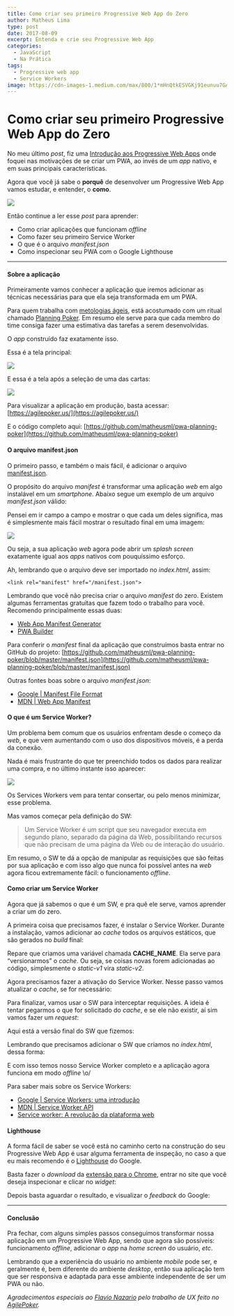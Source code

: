 ```yaml
---
title: Como criar seu primeiro Progressive Web App do Zero
author: Matheus Lima
type: post
date: 2017-08-09
excerpt: Entenda e crie seu Progressive Web App
categories:
  - JavaScript
  - Na Prática
tags:
  - Progressive web app
  - Service Workers
image: https://cdn-images-1.medium.com/max/800/1*mHnQtkESVGKj91eunuu7GA.jpeg
---
```



# Como criar seu primeiro Progressive Web App do Zero

No meu último *post*, fiz uma [Introdução aos Progressive Web
Apps](https://medium.com/tableless/introduÃ§Ã£o-aos-progressive-web-apps-ad47ba24cddb#.xe70z63nw)
onde foquei nas motivações de se criar um PWA, ao invés de um *app* nativo, e em
suas principais características.

Agora que você já sabe o **porquê** de desenvolver um Progressive Web App vamos
estudar, e entender, o **como**.

![](https://cdn-images-1.medium.com/max/800/1*mHnQtkESVGKj91eunuu7GA.jpeg)

Então continue a ler esse *post* para aprender:

* Como criar aplicações que funcionam *offline*
* Como fazer seu primeiro Service Worker
* O que é o arquivo *manifest.json*
* Como inspecionar seu PWA com o Google Lighthouse

*****

#### Sobre a aplicação

Primeiramente vamos conhecer a aplicação que iremos adicionar as técnicas
necessárias para que ela seja transformada em um PWA.

Para quem trabalha com [metologias
ágeis](https://www.agilealliance.org/agile101/), está acostumado com um ritual
chamado [Planning
Poker](https://www.culturaagil.com.br/planning-poker-tecnica-baseada-consenso/).
Em resumo ele serve para que cada membro do time consiga fazer uma estimativa
das tarefas a serem desenvolvidas.

O *app* construído faz exatamente isso.

Essa é a tela principal:

![](https://cdn-images-1.medium.com/max/800/1*8qEhkajK4PchTGfjvAmYIQ.png)

E essa é a tela após a seleção de uma das cartas:

![](https://cdn-images-1.medium.com/max/800/1*PmT8ORCdRxzEKvLAsajkwQ.png)

Para visualizar a aplicação em produção, basta acessar:
[https://agilepoker.us/](https://agilepoker.us/)

E o código completo aqui:
[https://github.com/matheusml/pwa-planning-poker](https://github.com/matheusml/pwa-planning-poker)

#### O arquivo manifest.json

O primeiro passo, e também o mais fácil, é adicionar o arquivo
[manifest.json](https://developer.mozilla.org/en-US/docs/Web/Manifest).

O propósito do arquivo *manifest* é transformar uma aplicação *web* em algo
instalável em um *smartphone*. Abaixo segue um exemplo de um arquivo
*manifest.json* válido:

<script src="https://gist.github.com/matheusml/6f3430a156ad1d4b2b065809c7faa2b2.js"></script>

Pensei em ir campo a campo e mostrar o que cada um deles significa, mas é
simplesmente mais fácil mostrar o resultado final em uma imagem:

![](https://cdn-images-1.medium.com/max/800/1*_g69Ucy5JNMZKaa06hObnw.jpeg)

Ou seja, a sua aplicação *web* agora pode abrir um *splash screen* exatamente
igual aos *apps* nativos com pouquíssimo esforço.

Ah, lembrando que o arquivo deve ser importado no *index.html*, assim:

    <link rel="manifest" href="/manifest.json">

Lembrando que você não precisa criar o arquivo *manifest* do zero. Existem
algumas ferramentas gratuitas que fazem todo o trabalho para você. Recomendo
principalmente essas duas:

* [Web App Manifest Generator](https://app-manifest.firebaseapp.com/)
* [PWA Builder](http://preview.pwabuilder.com/)

Para conferir o *manifest* final da aplicação que construímos basta entrar no
GitHub do projeto:
[https://github.com/matheusml/pwa-planning-poker/blob/master/manifest.json](https://github.com/matheusml/pwa-planning-poker/blob/master/manifest.json)

Outras fontes boas sobre o arquivo *manifest.json*:

* [Google | Manifest File
Format](https://developer.chrome.com/extensions/manifest)
* [MDN | Web App Manifest](https://developer.mozilla.org/pt-BR/docs/Web/Manifest)

#### O que é um Service Worker?

Um problema bem comum que os usuários enfrentam desde o começo da *web*, e que
vem aumentando com o uso dos dispositivos móveis, é a perda da conexão.

Nada é mais frustrante do que ter preenchido todos os dados para realizar uma
compra, e no último instante isso aparecer:

![](https://cdn-images-1.medium.com/max/800/1*wV3X7vQtnePGPXBuvMSA6A.jpeg)

Os Services Workers vem para tentar consertar, ou pelo menos minimizar, esse
problema.

Mas vamos começar pela definição do SW:

> Um Service Worker é um script que seu navegador executa em segundo plano,
> separado da página da Web, possibilitando recursos que não precisam de uma
página da Web ou de interação do usuário.

Em resumo, o SW te dá a opção de manipular as requisições que são feitas por sua
aplicação e com isso algo que nunca foi possível antes na *web* agora ficou
extremamente fácil: o funcionamento *offline*.

#### Como criar um Service Worker

Agora que já sabemos o que é um SW, e pra quê ele serve, vamos aprender a criar
um do zero.

A primeira coisa que precisamos fazer, é instalar o Service Worker. Durante a
instalação, vamos adicionar ao *cache* todos os arquivos estáticos, que são
gerados no *build* final:

<script src="https://gist.github.com/matheusml/fa2f2250680a8c03a866ff2493899c9d.js"></script>

Repare que criamos uma variável chamada **CACHE_NAME**. Ela serve para
“versionarmos” o *cache*. Ou seja, se coisas novas forem adicionadas ao código,
simplesmente o *static-v1* vira *static-v2*.

Agora precisamos fazer a ativação do Service Worker. Nesse passo vamos atualizar
o *cache*, se for necessário:

<script src="https://gist.github.com/matheusml/8a430c688e5a53241859e8c517a5cecc.js"></script>

Para finalizar, vamos usar o SW para interceptar requisições. A ideia é tentar
pegarmos o que for solicitado do *cache*, e se ele não existir, aí sim vamos
fazer um *request*:

<script src="https://gist.github.com/matheusml/fcd1facdcd61d6eb80136810a6861ca4.js"></script>

Aqui está a versão final do SW que fizemos:

<script src="https://gist.github.com/matheusml/945aa965065c1462537a7bdd404ff016.js"></script>

Lembrando que precisamos adicionar o SW que criamos no *index.html*, dessa
forma:

<script src="https://gist.github.com/matheusml/8d0c61d75724ba0e50964bba6fe6a6f1.js"></script>

E com isso temos nosso Service Worker completo e a aplicação agora funciona em
modo *offline* \o/

Para saber mais sobre os Service Workers:

* [Google | Service Workers: uma
introdução](https://developers.google.com/web/fundamentals/getting-started/primers/service-workers?hl=pt-br)
* [MDN | Service Worker
API](https://developer.mozilla.org/en-US/docs/Web/API/Service_Worker_API)
* [Service worker: A revolução da plataforma
web](https://braziljs.org/blog/service-worker-a-revolucao-da-plataforma-web/)

#### Lighthouse

A forma fácil de saber se você está no caminho certo na construção do seu
Progressive Web App é usar alguma ferramenta de inspeção, no caso a que eu mais
recomendo é o
[Lighthouse](https://developers.google.com/web/tools/lighthouse/?hl=pt-br) do
Google.

Basta fazer o *download* da [extensão para o
Chrome](https://chrome.google.com/webstore/detail/lighthouse/blipmdconlkpinefehnmjammfjpmpbjk?hl=pt-br),
entrar no site que você deseja inspecionar e clicar no *widget*:

Depois basta aguardar o resultado, e visualizar o *feedback* do Google:

*****

#### Conclusão

Pra fechar, com alguns simples passos conseguimos transformar nossa aplicação em
um Progressive Web App, sendo que agora são possíveis: funcionamento *offline*,
adicionar o *app* na *home screen* do usuário, *etc*.

Lembrando que a experiência do usuário no ambiente *mobile* pode ser, e
geralmente é, bem diferente do ambiente *desktop*, então sua aplicação tem que
ser responsiva e adaptada para esse ambiente independente de ser um PWA ou não.

*Agradecimentos especiais ao *[Flavio Nazario](https://medium.com/@flaviozed)*
pelo trabalho de UX feito no *[AgilePoker](https://agilepoker.us/)*.*